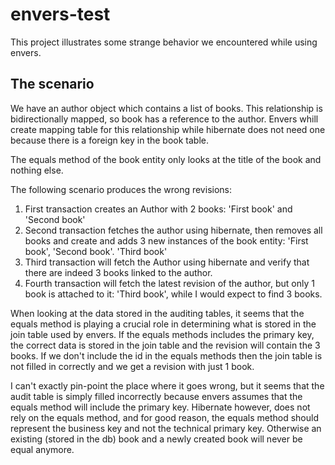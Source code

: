 # envers-test
This project illustrates some strange behavior we encountered while using envers.

## The scenario
We have an author object which contains a list of books. This relationship is bidirectionally mapped, so book has a reference to the author. 
Envers whill create mapping table for this relationship while hibernate does not need one because there is a foreign key in the book table.

The equals method of the book entity only looks at the title of the book and nothing else.
 
 The following scenario produces the wrong revisions:
 1. First transaction creates an Author with 2 books: 'First book' and 'Second book'
 2. Second transaction fetches the author using hibernate, then removes all books and create and adds 3 new instances of the book entity: 'First book', 'Second book'. 'Third book'
 3. Third transaction will fetch the Author using hibernate and verify that there are indeed 3 books linked to the author.
 4. Fourth transaction will fetch the latest revision of the author, but only 1 book is attached to it: 'Third book', while I would expect to find 3 books.
 
When looking at the data stored in the auditing tables, it seems that the equals method is playing a crucial role in determining what is stored in the join table used by envers. 
If the equals methods includes the primary key, the correct data is stored in the join table and the revision will contain the 3 books. 
If we don't include the id in the equals methods then the join table is not filled in correctly and we get a revision with just 1 book.

I can't exactly pin-point the place where it goes wrong, but it seems that the audit table is simply filled incorrectly because envers assumes that the equals method will include the primary key.
Hibernate however, does not rely on the equals method, and for good reason, the equals method should represent the business key and not the technical primary key. 
Otherwise an existing (stored in the db) book and a newly created book will never be equal anymore.
